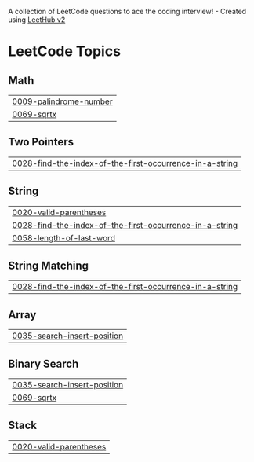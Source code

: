 A collection of LeetCode questions to ace the coding interview! - Created using [LeetHub v2](https://github.com/arunbhardwaj/LeetHub-2.0)
<!---LeetCode Topics Start-->
# LeetCode Topics
## Math
|  |
| ------- |
| [0009-palindrome-number](https://github.com/MarioOrlando82/leetcode/tree/master/0009-palindrome-number) |
| [0069-sqrtx](https://github.com/MarioOrlando82/leetcode/tree/master/0069-sqrtx) |
## Two Pointers
|  |
| ------- |
| [0028-find-the-index-of-the-first-occurrence-in-a-string](https://github.com/MarioOrlando82/leetcode/tree/master/0028-find-the-index-of-the-first-occurrence-in-a-string) |
## String
|  |
| ------- |
| [0020-valid-parentheses](https://github.com/MarioOrlando82/leetcode/tree/master/0020-valid-parentheses) |
| [0028-find-the-index-of-the-first-occurrence-in-a-string](https://github.com/MarioOrlando82/leetcode/tree/master/0028-find-the-index-of-the-first-occurrence-in-a-string) |
| [0058-length-of-last-word](https://github.com/MarioOrlando82/leetcode/tree/master/0058-length-of-last-word) |
## String Matching
|  |
| ------- |
| [0028-find-the-index-of-the-first-occurrence-in-a-string](https://github.com/MarioOrlando82/leetcode/tree/master/0028-find-the-index-of-the-first-occurrence-in-a-string) |
## Array
|  |
| ------- |
| [0035-search-insert-position](https://github.com/MarioOrlando82/leetcode/tree/master/0035-search-insert-position) |
## Binary Search
|  |
| ------- |
| [0035-search-insert-position](https://github.com/MarioOrlando82/leetcode/tree/master/0035-search-insert-position) |
| [0069-sqrtx](https://github.com/MarioOrlando82/leetcode/tree/master/0069-sqrtx) |
## Stack
|  |
| ------- |
| [0020-valid-parentheses](https://github.com/MarioOrlando82/leetcode/tree/master/0020-valid-parentheses) |
<!---LeetCode Topics End-->